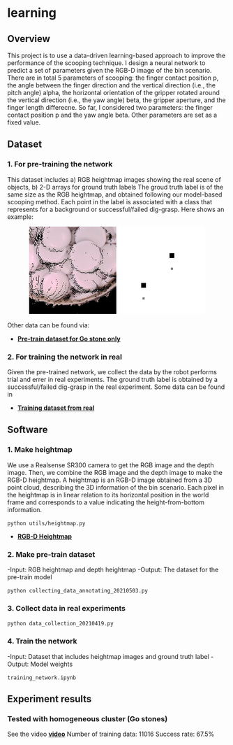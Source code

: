 # learning

## Overview
This project is to use a data-driven learning-based approach to improve the performance of the scooping technique. I design a neural network to predict a set of parameters given the RGB-D image of the bin scenario. There are in total 5 parameters of scooping: the finger contact position p, the angle between the finger direction and the vertical direction (i.e., the pitch angle) alpha, the horizontal orientation of the gripper rotated around the vertical direction (i.e., the yaw angle) beta, the gripper aperture, and the finger length differecne. So far, I considered two parameters: the finger contact position p and the yaw angle beta. Other parameters are set as a fixed value.

## Dataset
### 1. For pre-training the network
This dataset includes a) RGB heightmap images showing the real scene of objects, b) 2-D arrays for ground truth labels The groud truth label is of the same size as the RGB heightmap, and obtained following our model-based scooping method. Each point in the label is associated with a class that represents for a background or successful/failed dig-grasp. Here shows an example:
<p align = "center">
<img src="IMG/rgb_image_small0.png" width="200" > 
<img src="IMG/annotated_image_small0.png" width="200" > 
</p>

Other data can be found via:
- [**Pre-train dataset for Go stone only**](https://drive.google.com/file/d/1qnOIFxh_5_OnTRBZUbzfDs9sMq53qkvo/view?usp=sharing)

### 2. For training the network in real
Given the pre-trained network, we collect the data by the robot performs trial and errer in real experiments. The ground truth label is obtained by a successful/failed dig-grasp in the real experiment.
Some data can be found in
- [**Training dataset from real**](https://drive.google.com/file/d/1Nmoh4N131Zmme9zlvJsgGLI3hMlcUiGU/view?usp=sharing)

## Software
### 1. Make heightmap
We use a Realsense SR300 camera to get the RGB image and the depth image. Then, we combine the RGB image and the depth image to make the RGB-D heightmap. A heightmap is an RGB-D image obtained from a 3D point cloud, describing the 3D information of the bin scenario. Each pixel in the heightmap is in linear relation to its horizontal position in the world frame and corresponds to a value indicating the height-from-bottom information. 
```
python utils/heightmap.py
```
- [**RGB-D Heightmap**](https://drive.google.com/file/d/1e2mthzXt8YYgJAtQHj9AOsfDxgdWG1B9/view?usp=sharing)

### 2. Make pre-train dataset
-Input: RGB heightmap and depth heightmap
-Output: The dataset for the pre-train model
```
python collecting_data_annotating_20210503.py
```
### 3. Collect data in real experiments
```
python data_collection_20210419.py
```
### 4. Train the network
-Input: Dataset that includes heightmap images and ground truth label
-Output: Model weights
```
training_network.ipynb
```

## Experiment results
### Tested with homogeneous cluster (Go stones)
See the video [**video**](https://drive.google.com/file/d/1G2FsejujWb6jwdD0h7qPaAmYiRuIUOz8/view?usp=sharing)
Number of training data: 11016        Success rate: 67.5%
